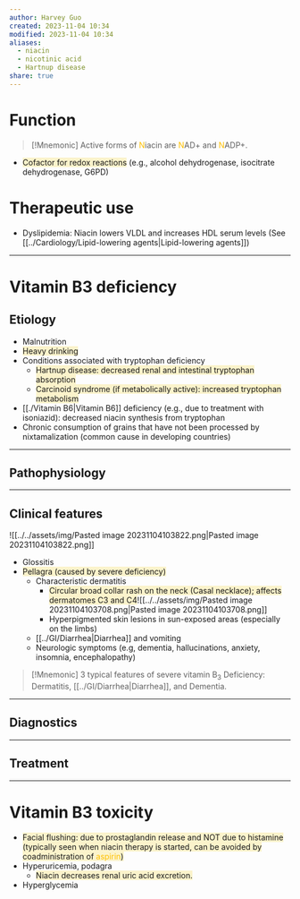 ```yaml
---
author: Harvey Guo
created: 2023-11-04 10:34
modified: 2023-11-04 10:34
aliases:
  - niacin
  - nicotinic acid
  - Hartnup disease
share: true
---
```


# Function
>[!Mnemonic] 
>Active forms of <font color="#ffc000">N</font>iacin are <font color="#ffc000">N</font>AD+ and <font color="#ffc000">N</font>ADP+.
- <span style="background:rgba(240, 200, 0, 0.2)">Cofactor for redox reactions</span> (e.g., alcohol dehydrogenase, isocitrate dehydrogenase, G6PD)
# Therapeutic use
- Dyslipidemia: Niacin lowers VLDL and increases HDL serum levels (See [[../Cardiology/Lipid-lowering agents|Lipid-lowering agents]])

---
# Vitamin B3 deficiency
## Etiology
- Malnutrition
- <span style="background:rgba(240, 200, 0, 0.2)">Heavy drinking</span>
- Conditions associated with tryptophan deficiency
	- <span style="background:rgba(240, 200, 0, 0.2)">Hartnup disease: decreased renal and intestinal tryptophan absorption</span>
	- <span style="background:rgba(240, 200, 0, 0.2)">Carcinoid syndrome (if metabolically active): increased tryptophan metabolism</span>
- [[./Vitamin B6|Vitamin B6]] deficiency (e.g., due to treatment with isoniazid): decreased niacin synthesis from tryptophan
- Chronic consumption of grains that have not been processed by nixtamalization (common cause in developing countries)

---
## Pathophysiology


---
## Clinical features
![[../../assets/img/Pasted image 20231104103822.png|Pasted image 20231104103822.png]]
- Glossitis
- <span style="background:rgba(240, 200, 0, 0.2)">Pellagra (caused by severe deficiency)</span>
	- Characteristic dermatitis
		- <span style="background:rgba(240, 200, 0, 0.2)">Circular broad collar rash on the neck (Casal necklace); affects dermatomes C3 and C4</span>![[../../assets/img/Pasted image 20231104103708.png|Pasted image 20231104103708.png]]
		- Hyperpigmented skin lesions in sun-exposed areas (especially on the limbs) 
	- [[../GI/Diarrhea|Diarrhea]] and vomiting
	- Neurologic symptoms (e.g, dementia, hallucinations, anxiety, insomnia, encephalopathy)

>[!Mnemonic] 
>3 typical features of severe vitamin B<sub>3</sub> Deficiency: Dermatitis, [[../GI/Diarrhea|Diarrhea]], and Dementia.

---
## Diagnostics


---
## Treatment


---
# Vitamin B3 toxicity
- <span style="background:rgba(240, 200, 0, 0.2)">Facial flushing: due to prostaglandin release and NOT due to histamine (typically seen when niacin therapy is started, can be avoided by coadministration of <font color="#ffc000">aspirin</font>)</span>
- Hyperuricemia, podagra 
	- <span style="background:rgba(240, 200, 0, 0.2)">Niacin decreases renal uric acid excretion.</span>
- Hyperglycemia